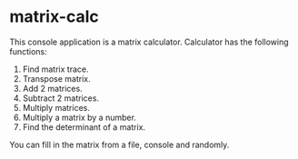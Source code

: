# matrix-calc
 This console application is a matrix calculator.
 Calculator has the following functions:
 1) Find matrix trace.
 2) Transpose matrix.
 3) Add 2 matrices.
 4) Subtract 2 matrices.
 5) Multiply matrices.
 6) Multiply a matrix by a number.
 7) Find the determinant of a matrix.
 
 You can fill in the matrix from a file, console and randomly.
